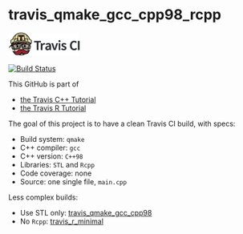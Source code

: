 # travis_qmake_gcc_cpp98_rcpp

[![Travis CI logo](TravisCI.png)](https://travis-ci.org)

[![Build Status](https://travis-ci.org/richelbilderbeek/travis_qmake_gcc_cpp98_rcpp.svg?branch=master)](https://travis-ci.org/richelbilderbeek/travis_qmake_gcc_cpp98_rcpp)

This GitHub is part of 
 * [the Travis C++ Tutorial](https://github.com/richelbilderbeek/travis_cpp_tutorial)
 * [the Travis R Tutorial](https://github.com/richelbilderbeek/travis_r_tutorial)

The goal of this project is to have a clean Travis CI build, with specs:
 * Build system: `qmake`
 * C++ compiler: `gcc`
 * C++ version: `C++98`
 * Libraries: `STL` and `Rcpp`
 * Code coverage: none
 * Source: one single file, `main.cpp`

Less complex builds:
 * Use STL only: [travis_qmake_gcc_cpp98](https://www.github.com/richelbilderbeek/travis_qmake_gcc_cpp98)
 * No `Rcpp`: [travis_r_minimal](https://www.github.com/richelbilderbeek/travis_r_minimal)
